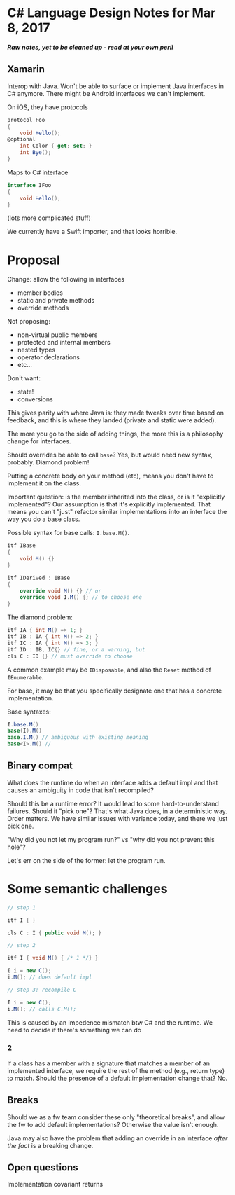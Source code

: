 # C# Language Design Notes for Mar 8, 2017


***Raw notes, yet to be cleaned up - read at your own peril***


## Xamarin

Interop with Java. Won't be able to surface or implement Java interfaces in C# anymore. There might be Android interfaces we can't implement.

On iOS, they have protocols

``` c#
protocol Foo
{
    void Hello();
@optional
	int Color { get; set; }
	int Bye();
}
```

Maps to C# interface

``` c#
interface IFoo
{
	void Hello();
}
```

(lots more complicated stuff)

We currently have a Swift importer, and that looks horrible.

# Proposal

Change: allow the following in interfaces

- member bodies
- static and private methods
- override methods

Not proposing:
- non-virtual public members
- protected and internal members
- nested types
- operator declarations
- etc...

Don't want:
- state!
- conversions

This gives parity with where Java is: they made tweaks over time based on feedback, and this is where they landed (private and static were added).

The more you go to the side of adding things, the more this is a philosophy change for interfaces.

Should overrides be able to call `base`? Yes, but would need new syntax, probably. Diamond problem!

Putting a concrete body on your method (etc), means you don't have to implement it on the class.

Important question: is the member inherited into the class, or is it "explicitly implemented"? Our assumption is that it's explicitly implemented. That means you can't "just" refactor similar implementations into an interface the way you do a base class.

Possible syntax for base calls: `I.base.M()`.

``` c#
itf IBase
{
	void M() {}
}

itf IDerived : IBase
{
	override void M() {} // or
	override void I.M() {} // to choose one
}
```

The diamond problem:

``` c#
itf IA { int M() => 1; }
itf IB : IA { int M() => 2; }
itf IC : IA { int M() => 3; }
itf ID : IB, IC{} // fine, or a warning, but
cls C : ID {} // must override to choose
```

A common example may be `IDisposable`, and also the `Reset` method of `IEnumerable`.

For base, it may be that you specifically designate one that has a concrete implementation.

Base syntaxes:

``` c#
I.base.M()
base(I).M()
base.I.M() // ambiguous with existing meaning
base<I>.M() //
```

## Binary compat

What does the runtime do when an interface adds a default impl and that causes an ambiguity in code that isn't recompiled?

Should this be a runtime error? It would lead to some hard-to-understand failures. Should it "pick one"? That's what Java does, in a deterministic way. Order matters. We have similar issues with variance today, and there we just pick one.

"Why did you not let my program run?" vs "why did you not prevent this hole"?

Let's err on the side of the former: let the program run.



# Some semantic challenges


``` c#
// step 1

itf I { }

cls C : I { public void M(); }

// step 2

itf I { void M() { /* 1 */} }

I i = new C();
i.M(); // does default impl

// step 3: recompile C

I i = new C();
i.M(); // calls C.M();
```

This is caused by an impedence mismatch btw C# and the runtime. We need to decide if there's something we can do


### 2

If a class has a member with a signature that matches a member of an implemented interface, we require the rest of the method (e.g., return type) to match. Should the presence of a default implementation change that? No.


## Breaks

Should we as a fw team consider these only "theoretical breaks", and allow the fw to add default implementations? Otherwise the value isn't enough.

Java may also have the problem that adding an override in an interface *after the fact* is a breaking change.

## Open questions

Implementation
covariant returns



